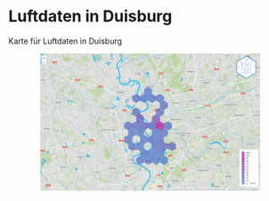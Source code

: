 # Luftdaten in Duisburg

Karte für Luftdaten in Duisburg

<p align="center"><img width="400" src="https://raw.githubusercontent.com/codeforduisburg/Luftdaten/master/screenshot.png"></p>
